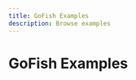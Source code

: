 ```yaml
---
title: GoFish Examples
description: Browse examples
---
```


# GoFish Examples

<!-- Explore our collection of visualization examples. Use the filters below to find examples that use specific marks, operators, or chart types. -->

<ExampleGallery />
